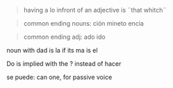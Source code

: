 > having a lo infront of an adjective is ¨that whitch¨

> common ending nouns: ción mineto encia

> common ending adj: ado ido

noun with dad is la if its ma is el

Do is implied with the ? instead of hacer

se puede: can one, for passive voice



<!--stackedit_data:
eyJoaXN0b3J5IjpbLTE1MjA3NzQ3NzksMjU5MjQyNDI3LDE5ND
UwNjE4MDgsODY3ODE1MTQ3LC0xOTI3NjA5NjI5LC0xNjY2MzIy
OTAyXX0=
-->